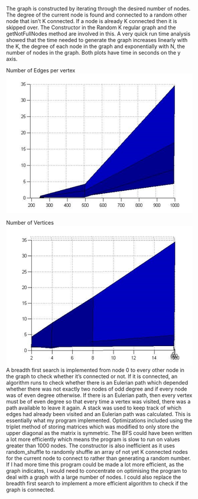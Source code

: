 The graph is constructed by iterating through the desired number of nodes. The degree of the current node is found and connected to a random other node that isn’t K connected. If a node is already K connected then it is skipped over. The Constructor in the Random K regular graph and the getNotFullNodes method are involved in this. A very quick run time analysis showed that the time needed to generate the graph increases linearly with the K, the degree of each node in the graph and exponentially with N, the number of nodes in the graph. Both plots have time in seconds on the y axis.
 
Number of Edges per vertex
![alt tag](https://raw.githubusercontent.com/DavidLSmyth/CPPGraphAlgorithms/master/vertices.jpg)
 
Number of Vertices
![alt tag](https://raw.githubusercontent.com/DavidLSmyth/CPPGraphAlgorithms/master/edgesPerVertex.jpg)
A breadth first search is implemented from node 0 to every other node in the graph to check whether it’s connected or not. If it is connected, an algorithm runs to check whether there is an Eulerian path which depended whether there was not exactly two nodes of odd degree and if every node was of even degree otherwise. If there is an Eulerian path, then every vertex must be of even degree so that every time a vertex was visited, there was a path available to leave it again. A stack was used to keep track of which edges had already been visited and an Eulerian path was calculated. This is essentially what my program implemented. Optimizations included using the triplet method of storing matrices which was modified to only store the upper diagonal as the matrix is symmetric. The BFS could have been written a lot more efficiently which means the program is slow to run on values greater than 1000 nodes. The constructor is also inefficient as it uses random_shuffle to randomly shuffle an array of not yet K connected nodes for the current node to connect to rather than generating a random number. If I had more time this program could be made a lot more efficient, as the graph indicates, I would need to concentrate on optimising the program to deal with a graph with a large number of nodes. I could also replace the breadth first search to implement a more efficient algorithm to check if the graph is connected.
